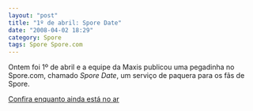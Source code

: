 ```yaml
---
layout: "post"
title: "1º de abril: Spore Date"
date: "2008-04-02 18:29"
category: Spore
tags: Spore Spore.com
---
```


Ontem foi 1º de abril e a equipe da Maxis publicou uma pegadinha no Spore.com, chamado _Spore Date_, um serviço de paquera para os fãs de Spore.

[Confira enquanto ainda está no ar](http://www.spore.com/)
